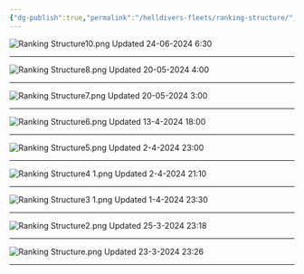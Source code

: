 ```yaml
---
{"dg-publish":true,"permalink":"/helldivers-fleets/ranking-structure/","noteIcon":"","created":"2024-03-23T23:24:06.950+01:00","updated":"2024-06-24T06:24:29.100+02:00"}
---
```


![Ranking Structure10.png](/img/user/Ranking%20Structure10.png)
Updated 24-06-2024 6:30
- - -
![Ranking Structure8.png](/img/user/z%20Images/Ranking%20Structure8.png)
Updated 20-05-2024 4:00
- - -
![Ranking Structure7.png](/img/user/z%20Images/Ranking%20Structure7.png)
Updated 20-05-2024 3:00
- - - -
![Ranking Structure6.png](/img/user/z%20Images/Ranking%20Structure6.png)
Updated 13-4-2024 18:00
- - -
![Ranking Structure5.png](/img/user/z%20Images/Ranking%20Structure5.png)
Updated 2-4-2024 23:00
- - - 
![Ranking Structure4 1.png](/img/user/z%20Images/Ranking%20Structure4%201.png)
Updated 2-4-2024 21:10
- - - 
![Ranking Structure3 1.png](/img/user/z%20Images/Ranking%20Structure3%201.png)
Updated 1-4-2024 23:30
- - - 
![Ranking Structure2.png](/img/user/z%20Images/Ranking%20Structure2.png)
Updated 25-3-2024 23:18
- - - 
![Ranking Structure.png](/img/user/z%20Images/Ranking%20Structure.png)
Updated 23-3-2024 23:26
- - - 
